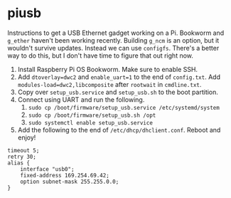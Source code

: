 # piusb

Instructions to get a USB Ethernet gadget working on a Pi. Bookworm and `g_ether` haven't been working recently. Building `g_ncm` is an option, but it wouldn't survive updates. Instead we can use `configfs`. There's a better way to do this, but I don't have time to figure that out right now.

1. Install Raspberry Pi OS Bookworm. Make sure to enable SSH.
2. Add `dtoverlay=dwc2` and `enable_uart=1` to the end of `config.txt`. Add `modules-load=dwc2,libcomposite` after `rootwait` in `cmdline.txt`.
3. Copy over `setup_usb.service` and `setup_usb.sh` to the boot partition.
4. Connect using UART and run the following.
    1. `sudo cp /boot/firmware/setup_usb.service /etc/systemd/system`
    2. `sudo cp /boot/firmware/setup_usb.sh /opt`
    3. `sudo systemctl enable setup_usb.service`
5. Add the following to the end of `/etc/dhcp/dhclient.conf`. Reboot and enjoy!
```
timeout 5;
retry 30;
alias {
    interface "usb0";
    fixed-address 169.254.69.42;
    option subnet-mask 255.255.0.0;
}
```
